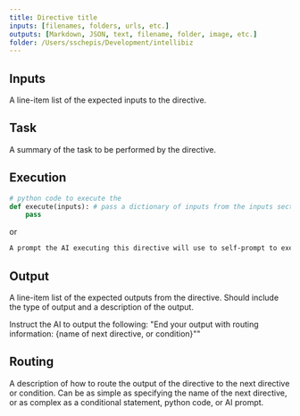 ```yaml
---
title: Directive title
inputs: [filenames, folders, urls, etc.]
outputs: [Markdown, JSON, text, filename, folder, image, etc.]
folder: /Users/sschepis/Development/intellibiz
---
```


## Inputs

A line-item list of the expected inputs to the directive.

## Task

A summary of the task to be performed by the directive.

## Execution

```python
# python code to execute the 
def execute(inputs): # pass a dictionary of inputs from the inputs section
    pass
```

or

```ai
A prompt the AI executing this directive will use to self-prompt to execute the task.
```

## Output

A line-item list of the expected outputs from the directive. Should include the type of output and a description of the output.

Instruct the AI to output the following:
"End your output with routing information: {name of next directive, or condition}""

## Routing

A description of how to route the output of the directive to the next directive or condition. Can be as simple as specifying the name of the next directive, or as complex as a conditional statement, python code, or AI prompt.

